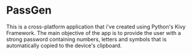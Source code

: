# PassGen

This is a cross-platform application that i've created using Python's Kivy Framework.
The main objective of the app is to provide the user with a strong password containing numbers, letters and symbols that is automatically copied to the device's clipboard.

